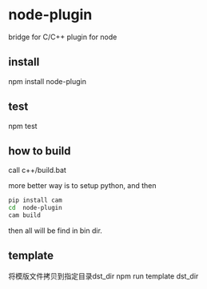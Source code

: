 # node-plugin
bridge for C/C++ plugin for node

## install
npm install node-plugin

## test
npm test

## how to build
call c++/build.bat

more better way is to setup python, and then

```bash
pip install cam
cd  node-plugin
cam build
```
then all will be find in bin dir.
## template
将模版文件拷贝到指定目录dst_dir
npm run template dst_dir
